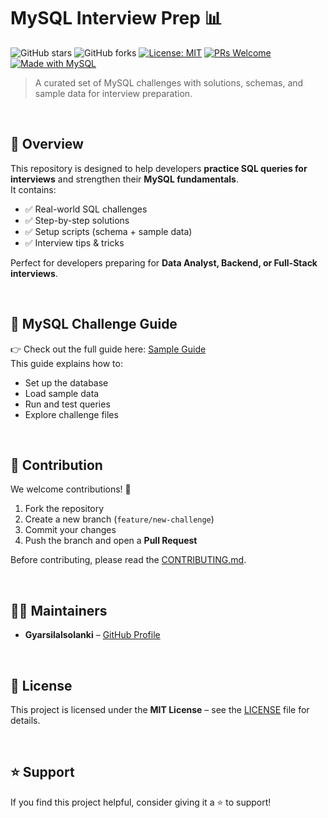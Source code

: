 # MySQL Interview Prep 📊

![GitHub stars](https://img.shields.io/github/stars/eleven-dev-cafe/mysql-interview-prep?style=social)
![GitHub forks](https://img.shields.io/github/forks/eleven-dev-cafe/mysql-interview-prep?style=social)
[![License: MIT](https://img.shields.io/badge/License-MIT-yellow.svg)](LICENSE)
[![PRs Welcome](https://img.shields.io/badge/PRs-welcome-brightgreen.svg)](https://github.com/eleven-dev-cafe/.github/blob/main/CONTRIBUTING.md)
[![Made with MySQL](https://img.shields.io/badge/Made%20with-MySQL-blue.svg)](https://www.mysql.com/)

> A curated set of MySQL challenges with solutions, schemas, and sample data for interview preparation.

</br>

## 📖 Overview

This repository is designed to help developers **practice SQL queries for interviews** and strengthen their **MySQL fundamentals**.  
It contains:  

- ✅ Real-world SQL challenges  
- ✅ Step-by-step solutions  
- ✅ Setup scripts (schema + sample data)  
- ✅ Interview tips & tricks  

Perfect for developers preparing for **Data Analyst, Backend, or Full-Stack interviews**.

</br>

## 📘 MySQL Challenge Guide 

👉 Check out the full guide here: [Sample Guide](mysql-challenges/sample-guid.md)  
This guide explains how to:  
- Set up the database  
- Load sample data  
- Run and test queries  
- Explore challenge files  

</br>

## 🤝 Contribution  

We welcome contributions! 🚀  

1. Fork the repository  
2. Create a new branch (`feature/new-challenge`)  
3. Commit your changes  
4. Push the branch and open a **Pull Request**  

Before contributing, please read the [CONTRIBUTING.md](https://github.com/eleven-dev-cafe/.github/blob/main/CONTRIBUTING.md).  

</br>

## 👨‍💻 Maintainers  

- **Gyarsilalsolanki** – [GitHub Profile](https://github.com/gyarsilalsolanki011)  

</br>

## 📜 License  

This project is licensed under the **MIT License** – see the [LICENSE](LICENSE) file for details.  

</br>

## ⭐ Support  

If you find this project helpful, consider giving it a ⭐ to support! 



